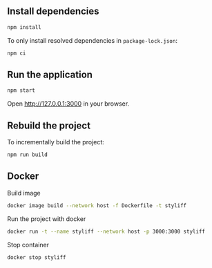 ## Install dependencies

```sh
npm install
```

To only install resolved dependencies in `package-lock.json`:

```sh
npm ci
```

## Run the application

```sh
npm start
```

Open http://127.0.0.1:3000 in your browser.

## Rebuild the project

To incrementally build the project:

```sh
npm run build
```

## Docker

Build image 

```sh
docker image build --network host -f Dockerfile -t styliff 
```

Run the project with docker 

```sh
docker run -t --name styliff --network host -p 3000:3000 styliff
```

Stop container

```sh
docker stop styliff
```
